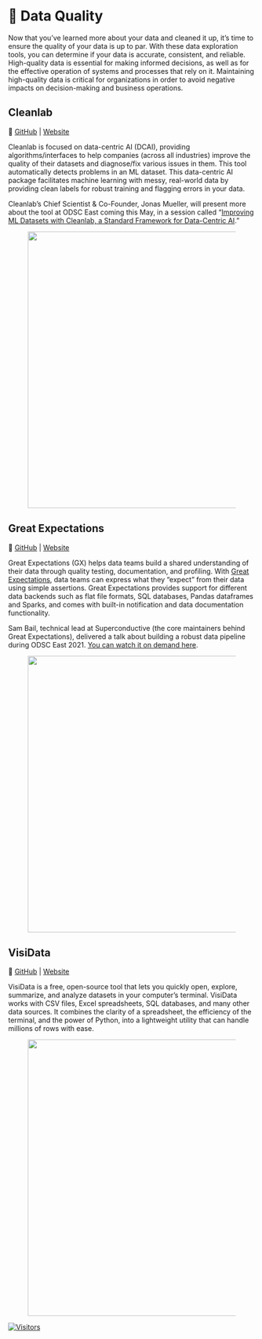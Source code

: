 # 🎯 Data Quality

Now that you’ve learned more about your data and cleaned it up, it’s time to ensure the quality of your data is up to par. With these data exploration tools, you can determine if your data is accurate, consistent, and reliable. High-quality data is essential for making informed decisions, as well as for the effective operation of systems and processes that rely on it. Maintaining high-quality data is critical for organizations in order to avoid negative impacts on decision-making and business operations.

## **Cleanlab**

🔗 [GitHub](https://github.com/cleanlab/cleanlab) | [Website](https://cleanlab.ai/)

Cleanlab is focused on data-centric AI (DCAI), providing algorithms/interfaces to help companies (across all industries) improve the quality of their datasets and diagnose/fix various issues in them. This tool automatically detects problems in an ML dataset. This data-centric AI package facilitates machine learning with messy, real-world data by providing clean labels for robust training and flagging errors in your data.

Cleanlab’s Chief Scientist & Co-Founder, Jonas Mueller, will present more about the tool at ODSC East coming this May, in a session called “[Improving ML Datasets with Cleanlab, a Standard Framework for Data-Centric AI](https://odsc.com/speakers/improving-ml-datasets-with-cleanlab-a-standard-framework-for-data-centric-ai/?\_\_hstc=39712252.8eec8d7f5738faf6416f0c6bad9fe9a5.1634042255273.1676485537499.1676487889182.1013&\_\_hssc=39712252.5.1676487889182&\_\_hsfp=901111203).”

<figure><img src="https://miro.medium.com/v2/resize:fit:1400/0*RTAAXRClIcuIWeXa.png" alt="" width="563"><figcaption></figcaption></figure>

## **Great Expectations**

🔗 [GitHub](https://github.com/great-expectations/great\_expectations) | [Website](https://docs.greatexpectations.io/docs/)

Great Expectations (GX) helps data teams build a shared understanding of their data through quality testing, documentation, and profiling. With [Great Expectations](https://opendatascience.com/building-a-robust-data-pipeline-with-the-dag-stack-dbt-airflow-and-great-expectations/), data teams can express what they “expect” from their data using simple assertions. Great Expectations provides support for different data backends such as flat file formats, SQL databases, Pandas dataframes and Sparks, and comes with built-in notification and data documentation functionality.

Sam Bail, technical lead at Superconductive (the core maintainers behind Great Expectations), delivered a talk about building a robust data pipeline during ODSC East 2021. [You can watch it on demand here](https://www.youtube.com/watch?v=u48R6XyKo9o\&ab\_channel=OpenDataScience).

<figure><img src="https://miro.medium.com/v2/resize:fit:1400/0*XY3zqOpw-XEZCSI_.png" alt="" width="563"><figcaption></figcaption></figure>

## **VisiData**

🔗 [GitHub](https://github.com/saulpw/visidata) | [Website](https://www.visidata.org/)

VisiData is a free, open-source tool that lets you quickly open, explore, summarize, and analyze datasets in your computer’s terminal. VisiData works with CSV files, Excel spreadsheets, SQL databases, and many other data sources. It combines the clarity of a spreadsheet, the efficiency of the terminal, and the power of Python, into a lightweight utility that can handle millions of rows with ease.

<figure><img src="https://miro.medium.com/v2/resize:fit:1180/0*RSfmU5g7Ml2PWN6O.jpeg" alt="" width="563"><figcaption></figcaption></figure>

[![Visitors](https://api.visitorbadge.io/api/visitors?path=https%3A%2F%2Fgithub.com%2Fdrshahizan\&labelColor=%23697689\&countColor=%23555555\&style=plastic)](https://visitorbadge.io/status?path=https%3A%2F%2Fgithub.com%2Fdrshahizan)
